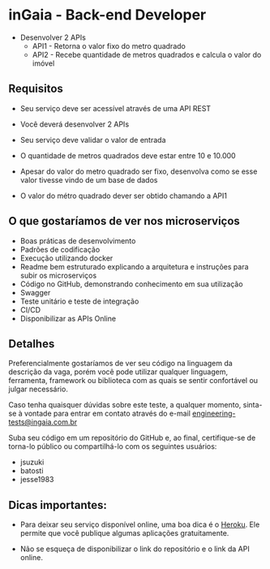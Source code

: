 # inGaia - Back-end Developer

- Desenvolver 2 APIs
    - API1 - Retorna o valor fixo do metro quadrado
    - API2 - Recebe quantidade de metros quadrados e calcula o valor do imóvel
## Requisitos

- Seu serviço deve ser acessível através de uma API REST

- Você deverá desenvolver 2 APIs

- Seu serviço deve validar o valor de entrada

- O quantidade de metros quadrados deve estar entre 10 e 10.000

- Apesar do valor do metro quadrado ser fixo, desenvolva como se esse valor tivesse vindo de um base de dados

- O valor do métro quadrado dever ser obtido chamando a API1


## O que gostaríamos de ver nos microserviços

- Boas práticas de desenvolvimento
- Padrões de codificação 
- Execução utilizando docker
- Readme bem estruturado explicando a arquitetura e instruções para subir os microserviços
- Código no GitHub, demonstrando conhecimento em sua utilização
- Swagger
- Teste unitário e teste de integração
- CI/CD
- Disponibilizar as APIs Online


## Detalhes

Preferencialmente gostaríamos de ver seu código na linguagem da descrição da vaga, porém você pode utilizar qualquer linguagem, ferramenta, framework ou biblioteca com as quais se sentir confortável ou julgar necessário.

Caso tenha quaisquer dúvidas sobre este teste, a qualquer momento, sinta-se à vontade para entrar em contato através do e-mail engineering-tests@ingaia.com.br

Suba seu código em um repositório do GitHub e, ao final, certifique-se de torna-lo público ou compartilhá-lo com os seguintes usuários:

- jsuzuki
- batosti
- jesse1983

## Dicas importantes:

- Para deixar seu serviço disponível online, uma boa dica é o [Heroku](https://www.heroku.com/). Ele permite que você publique algumas aplicações gratuitamente.

- Não se esqueça de disponibilizar o link do repositório e o link da API online.

